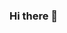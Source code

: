 ### Hi there 👋

<!--
**utsavkrishna/utsavkrishna** is a ✨ _special_ ✨ repository because its `README.md` (this file) appears on your GitHub profile.

Here are some ideas to get you started:

- 🔭 I’m currently working on Web Development.
- 🌱 I’m currently learning Java.
- 🤔 I’m looking for help with Andriod development.
- 💬 Ask me about Web Dev.
- 📫 How to reach me: utsavkrishnapandey@yahoo.com
- ⚡ Fun fact: ...
-->
